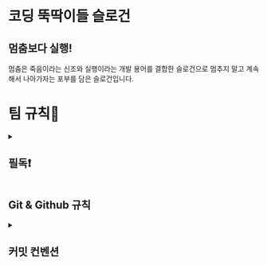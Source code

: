 # 코딩 뚝딱이들 슬로건

## 멈춤보다 실행!

멈춤은 죽음이라는 신조와 실행이라는 개발 용어를 결합한 슬로건으로 멈추지 말고 계속해서 나아가자는 포부를 담은 슬로건입니다.

# 팀 규칙👀

<details>
  <summary><h2>필독❗️</h2></summary>
  <div markdown="1">
  <div>1. Pull request와 merge 관련하여 Slack으로 메세지를 보낼 경우 특정 멤버에게 멘션을 달아주세요.</div>
  <div>2. 메세지를 확인했다면 해당 댓글에 이모지를 사용하여 공감해주세요.</div>
  <div>3. 파일 1개 당 commit 1개를 지켜주세요.</div>
  <div>4. Commit 전 Ctrl + S (저장) 을 했는지 확인해주세요.</div>
  <div>5. 팀장이 merge 하고 Slack에 보내면 그 뒤에 pull하고 확인 후 이모지로 응답.</div>
  <div>6. 💡공용 팁에 팀원이 알면 좋은 것들을 자유롭게 작성하기.</div>
  <div>7. 의견창에 있는 의견 중 확실히 실행 완료한 것만 체크하기.</div>
  <div>8. 각자 작업하고 pull request 보낸 후 Slack에 보내면 대답 대신 이모지로 대답하기.</div>
  <div>9. 공용 일지에 작성할 때 작성자도 꼭 표시하기.</div>
  <div>10. 개인 페이지에 작성한 것들을 나중에 팀원끼리 결정 사항을 공용 페이지에 적기.</div>
  <div>11. 커밋 - 간단한 주석이나 오타 수정 부분은 “주석”, “오타수정” 단답으로 작성.</div>
  <div>12. 파일 이름 예시</div> 
    
    // 파일명 생성 시 참고
    최상위 폴더_이 파일을 적용할 파일명_이 파일의 기능.파일 확장자
    // 예시
    module_server_template.js
  </div>
</details>

## Git & Github 규칙

<details>
  <summary><h2>커밋 컨벤션</h2></summary>
  <div markdown="1">

```
예시

📌 feat_정호연 : user 수정

✨ fix_정호연 : user 수정

✅ sav_이연승 : main.js 중간 저장

del_김정수 : img 삭제

```

|  commit  |                    설명                    | emoji |       emoji       |
| :------: | :----------------------------------------: | :---: | :---------------: |
|   feat   |              새로운 기능 추가              |       |                   |
|   fix    |                 버그 수정                  |       |                   |
|   docs   |                 문서 수정                  |       |                   |
|   edit   |                JS 파일 수정                |       |                   |
|  style   |               CSS 파일 수정                |       |                   |
| refactor |               코드 리펙토링                |       |                   |
|   test   | 코드 테스트 / 코드 리펙코링 테스트 추가 등 |       |                   |
|  chore   |    빌드 업무 / 패키지 업무 추가 및 수정    |       |                   |
|   add    |                 파일 추가                  |       |                   |
|   del    |           코드 삭제 / 파일 삭제            |       |                   |
|   move   |                 파일 이동                  |       |                   |
|  change  |               파일 이름 변경               |       |                   |
|   save   |                 중간 저장                  |  ✅   | :white_check_mark |
|          |        필독 (commit body 확인 필수)        |  📌   |     :pushpin      |
|          |      필독은 아니지만 commit body 확인      |  ✨   |     :sparkles     |

  </div>
</details>
